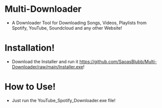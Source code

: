 # Multi-Downloader
- A Downloader Tool for Downloading Songs, Videos, Playlists from Spotify, YouTube, Soundcloud and any other Website!

# Installation!
- Download the Installer and run it https://github.com/SaoasBlubb/Multi-Downloader/raw/main/Installer.exe!

# How to Use!
- Just run the YouTube_Spotify_Downloader.exe file!

